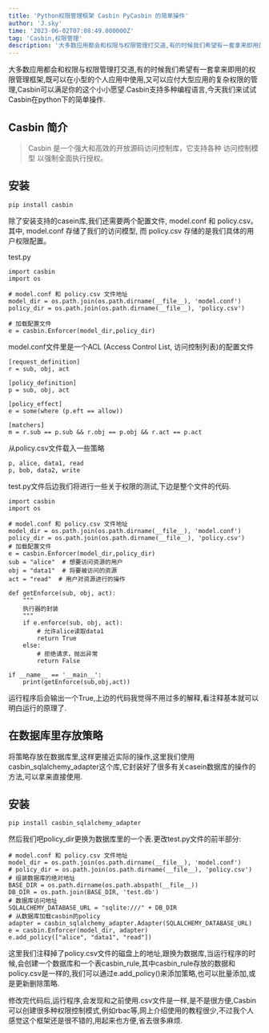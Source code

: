```yaml
---
title: 'Python权限管理框架 Casbin PyCasbin 的简单操作'
author: 'J.sky'
time: '2023-06-02T07:08:49.000000Z'
tag: 'Casbin,权限管理'
description: '大多数应用都会和权限与权限管理打交道,有的时候我们希望有一套拿来即用的权限管理框架,既可以在小型的个人应用中使用,又可以应付大型应用的复杂权限的管理,Casbin可以满足你的这个小小愿望.Casbin支持多种编程语言,今天我们来试试Casbin在python下的简单操作.'
---
```

大多数应用都会和权限与权限管理打交道,有的时候我们希望有一套拿来即用的权限管理框架,既可以在小型的个人应用中使用,又可以应付大型应用的复杂权限的管理,Casbin可以满足你的这个小小愿望.Casbin支持多种编程语言,今天我们来试试Casbin在python下的简单操作.

## Casbin 简介

> Casbin 是一个强大和高效的开放源码访问控制库，它支持各种 访问控制模型 以强制全面执行授权。

## 安装

    pip install casbin

除了安装支持的casein库,我们还需要两个配置文件, model.conf 和 policy.csv。 其中, model.conf 存储了我们的访问模型, 而 policy.csv 存储的是我们具体的用户权限配置。

test.py 

    import casbin
    import os

    # model.conf 和 policy.csv 文件地址
    model_dir = os.path.join(os.path.dirname(__file__), 'model.conf')
    policy_dir = os.path.join(os.path.dirname(__file__), 'policy.csv')

    # 加载配置文件
    e = casbin.Enforcer(model_dir,policy_dir)

model.conf文件里是一个ACL (Access Control List, 访问控制列表)的配置文件

    [request_definition]
    r = sub, obj, act

    [policy_definition]
    p = sub, obj, act

    [policy_effect]
    e = some(where (p.eft == allow))

    [matchers]
    m = r.sub == p.sub && r.obj == p.obj && r.act == p.act

从policy.csv文件载入一些策略

    p, alice, data1, read
    p, bob, data2, write

test.py文件后边我们将进行一些关于权限的测试,下边是整个文件的代码.

    import casbin
    import os

    # model.conf 和 policy.csv 文件地址
    model_dir = os.path.join(os.path.dirname(__file__), 'model.conf')
    policy_dir = os.path.join(os.path.dirname(__file__), 'policy.csv')
    # 加载配置文件
    e = casbin.Enforcer(model_dir,policy_dir)
    sub = "alice"  # 想要访问资源的用户
    obj = "data1"  # 将要被访问的资源
    act = "read"  # 用户对资源进行的操作

    def getEnforce(sub, obj, act):
        """
        执行器的封装
        """
        if e.enforce(sub, obj, act):
            # 允许alice读取data1
            return True
        else:
            # 拒绝请求，抛出异常
            return False
            
    if __name__ == '__main__':
        print(getEnforce(sub,obj,act))

运行程序后会输出一个True,上边的代码我觉得不用过多的解释,看注释基本就可以明白运行的原理了.

## 在数据库里存放策略

将策略存放在数据库里,这样更接近实际的操作,这里我们使用casbin_sqlalchemy_adapter这个库,它封装好了很多有关casein数据库的操作的方法,可以拿来直接使用.

## 安装

    pip install casbin_sqlalchemy_adapter

然后我们吧policy_dir更换为数据库里的一个表.更改test.py文件的前半部分:

    # model.conf 和 policy.csv 文件地址
    model_dir = os.path.join(os.path.dirname(__file__), 'model.conf')
    # policy_dir = os.path.join(os.path.dirname(__file__), 'policy.csv')
    # 组装数据库的绝对地址
    BASE_DIR = os.path.dirname(os.path.abspath(__file__))
    DB_DIR = os.path.join(BASE_DIR, 'test.db')
    # 数据库访问地址
    SQLALCHEMY_DATABASE_URL = "sqlite:///" + DB_DIR
    # 从数据库加载casbin的policy
    adapter = casbin_sqlalchemy_adapter.Adapter(SQLALCHEMY_DATABASE_URL)
    e = casbin.Enforcer(model_dir, adapter)
    e.add_policy(["alice", "data1", "read"])

这里我们注释掉了policy.csv文件的磁盘上的地址,跟换为数据库,当运行程序的时候,会创建一个数据库和一个表casbin_rule,其中casbin_rule存放的数据和policy.csv是一样的,我们可以通过e.add_policy()来添加策略,也可以批量添加,或是更新删除策略.

修改完代码后,运行程序,会发现和之前使用.csv文件是一样,是不是很方便,Casbin可以创建很多种权限控制模式,例如rbac等,网上介绍使用的教程很少,不过我个人感觉这个框架还是很不错的,用起来也方便,省去很多麻烦.